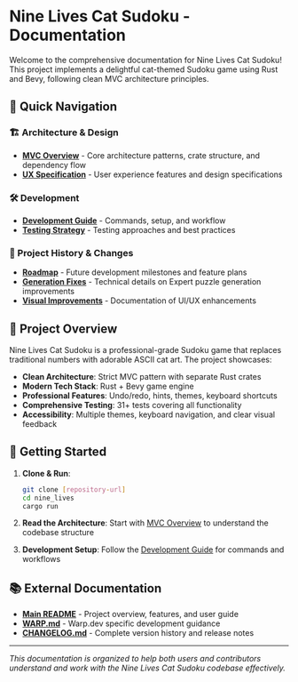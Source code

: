 # Nine Lives Cat Sudoku - Documentation

Welcome to the comprehensive documentation for Nine Lives Cat Sudoku! This project implements a delightful cat-themed Sudoku game using Rust and Bevy, following clean MVC architecture principles.

## 📖 Quick Navigation

### 🏗️ Architecture & Design
- **[MVC Overview](architecture/mvc_overview.md)** - Core architecture patterns, crate structure, and dependency flow
- **[UX Specification](architecture/ux_specification.md)** - User experience features and design specifications

### 🛠️ Development 
- **[Development Guide](development/guide.md)** - Commands, setup, and workflow
- **[Testing Strategy](development/testing.md)** - Testing approaches and best practices

### 📝 Project History & Changes
- **[Roadmap](changelog/roadmap.md)** - Future development milestones and feature plans
- **[Generation Fixes](changelog/generation_fixes.md)** - Technical details on Expert puzzle generation improvements
- **[Visual Improvements](changelog/visual_improvements.md)** - Documentation of UI/UX enhancements

## 🎯 Project Overview

Nine Lives Cat Sudoku is a professional-grade Sudoku game that replaces traditional numbers with adorable ASCII cat art. The project showcases:

- **Clean Architecture**: Strict MVC pattern with separate Rust crates
- **Modern Tech Stack**: Rust + Bevy game engine
- **Professional Features**: Undo/redo, hints, themes, keyboard shortcuts
- **Comprehensive Testing**: 31+ tests covering all functionality
- **Accessibility**: Multiple themes, keyboard navigation, and clear visual feedback

## 🚀 Getting Started

1. **Clone & Run**:
   ```bash
   git clone [repository-url]
   cd nine_lives
   cargo run
   ```

2. **Read the Architecture**: Start with [MVC Overview](architecture/mvc_overview.md) to understand the codebase structure

3. **Development Setup**: Follow the [Development Guide](development/guide.md) for commands and workflows

## 📚 External Documentation

- **[Main README](../README.md)** - Project overview, features, and user guide
- **[WARP.md](../WARP.md)** - Warp.dev specific development guidance  
- **[CHANGELOG.md](../CHANGELOG.md)** - Complete version history and release notes

---

*This documentation is organized to help both users and contributors understand and work with the Nine Lives Cat Sudoku codebase effectively.*
